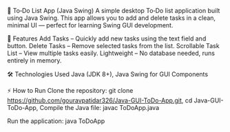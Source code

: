 📝 To‑Do List App (Java Swing)
A simple desktop To‑Do list application built using Java Swing.
This app allows you to add and delete tasks in a clean, minimal UI — perfect for learning Swing GUI development.

🚀 Features
Add Tasks – Quickly add new tasks using the text field and button.
Delete Tasks – Remove selected tasks from the list.
Scrollable Task List – View multiple tasks easily.
Lightweight – No database needed, runs entirely in memory.


🛠️ Technologies Used
Java (JDK 8+),
Java Swing for GUI Components

⚡ How to Run
Clone the repository:
git clone https://github.com/gouravpatidar326/Java-GUI-ToDo-App.git,
cd Java-GUI-ToDo-App,
Compile the Java file:
javac ToDoApp.java

Run the application:
java ToDoApp

